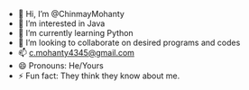 - 👋 Hi, I’m @ChinmayMohanty
- 👀 I’m interested in Java
- 🌱 I’m currently learning Python
- 💞️ I’m looking to collaborate on desired programs and codes
- 📫 c.mohanty4345@gmail.com
- 😄 Pronouns: He/Yours
- ⚡ Fun fact: They think they know about me.

<!---
ChinmoyMohanty/ChinmoyMohanty is a ✨ special ✨ repository because its `README.md` (this file) appears on your GitHub profile.
You can click the Preview link to take a look at your changes.
--->
